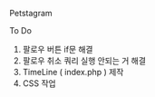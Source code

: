 Petstagram

To Do

1. 팔로우 버튼 if문 해결 
2. 팔로우 취소 쿼리 실행 안되는 거 해결
3. TimeLine ( index.php ) 제작
4. CSS 작업 
